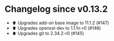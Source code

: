 # Changelog since v0.13.2
- ⬆️ Upgrades add-on base image to 11.1.2 (#147) 
- ⬆️ Upgrades openssl-dev to 1.1.1n-r0 (#146) 
- ⬆️ Upgrades git to 2.34.2-r0 (#145) 
